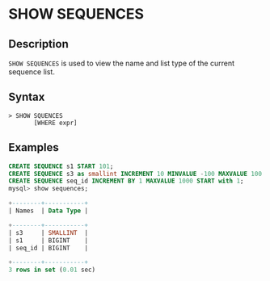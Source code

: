 # **SHOW SEQUENCES**

## **Description**

`SHOW SEQUENCES` is used to view the name and list type of the current sequence list.

## **Syntax**

```
> SHOW SQUENCES
       [WHERE expr]
```

## **Examples**

```sql
CREATE SEQUENCE s1 START 101;
CREATE SEQUENCE s3 as smallint INCREMENT 10 MINVALUE -100 MAXVALUE 100 START 0 CYCLE;
CREATE SEQUENCE seq_id INCREMENT BY 1 MAXVALUE 1000 START with 1;
mysql> show sequences;

+--------+-----------+
| Names  | Data Type |

+--------+-----------+
| s3     | SMALLINT  |
| s1     | BIGINT    |
| seq_id | BIGINT    |

+--------+-----------+
3 rows in set (0.01 sec)
```

